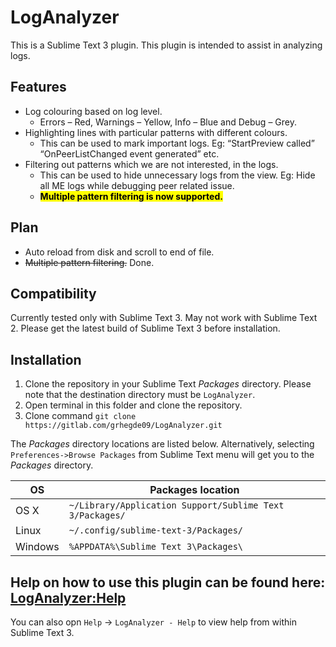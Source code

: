 # LogAnalyzer

This is a Sublime Text 3 plugin. This plugin is intended to assist in analyzing logs. 
## Features

* Log colouring based on log level.
    * Errors – Red, Warnings – Yellow, Info – Blue and Debug – Grey. 
* Highlighting lines with particular patterns with different colours.
    * This can be used to mark important logs. Eg: “StartPreview called” “OnPeerListChanged event generated” etc.
* Filtering out patterns which we are not interested, in the logs.
    * This can be used to hide unnecessary logs from the view. Eg: Hide all ME logs while debugging peer related issue.
    * <mark>**Multiple pattern filtering is now supported.**</mark>

## Plan
* Auto reload from disk and scroll to end of file.
* <del>Multiple pattern filtering.</del> Done.

## Compatibility
Currently tested only with Sublime Text 3. May not work with Sublime Text 2. Please get the latest build of Sublime Text 3 before installation.

## Installation

1. Clone the repository in your Sublime Text *Packages* directory. Please note that the destination directory must be `LogAnalyzer`.
2. Open terminal in this folder and clone the repository.
3. Clone command `git clone https://gitlab.com/grhegde09/LogAnalyzer.git`   

The *Packages* directory locations are listed below. Alternatively, selecting `Preferences->Browse Packages` from Sublime Text menu will get you to the *Packages* directory.

| OS            | Packages location                                         |
| ------------- | --------------------------------------------------------- |
| OS X          | `~/Library/Application Support/Sublime Text 3/Packages/`  |
| Linux         | `~/.config/sublime-text-3/Packages/`                      |
| Windows       | `%APPDATA%\Sublime Text 3\Packages\`                      |


## Help on how to use this plugin can be found here: [LogAnalyzer:Help](https://github.com/grhegde09/LogAnalyzer/tree/master/help)
You can also opn `Help` -> `LogAnalyzer - Help` to view help from within Sublime Text 3.
